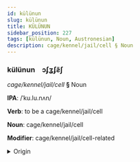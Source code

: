 ```yaml
---
id: külünun
slug: külünun
title: KÜLÜNUN
sidebar_position: 227
tags: [külünun, Noun, Austronesian]
description: cage/kennel/jail/cell § Noun
---
```


### külünun&emsp;<span kind="abugida">ɔʄʓʄƨ̃ʃ</span>

*cage/kennel/jail/cell* **§** Noun

**IPA**: /ˈku.lu.nʌn/

**Verb**: to be a cage/kennel/jail/cell

**Noun**: cage/kennel/jail/cell

**Modifier**: cage/kennel/jail/cell-related

<details>
    <summary>Origin</summary>
    Tagalog ᜃᜓᜎᜓᜅᜈ᜔ kúlúngan [ˌkuˈlu.ŋɐn]<br/>
    <em>Austronesian Language Family</em>
</details>
